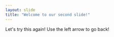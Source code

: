 ```yaml
---
layout: slide
title: "Welcome to our second slide!"
---
```

Let's try this again!
Use the left arrow to go back!
